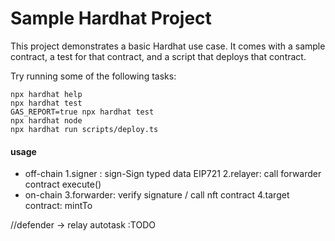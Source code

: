 # Sample Hardhat Project

This project demonstrates a basic Hardhat use case. It comes with a sample contract, a test for that contract, and a script that deploys that contract.

Try running some of the following tasks:

```shell
npx hardhat help
npx hardhat test
GAS_REPORT=true npx hardhat test
npx hardhat node
npx hardhat run scripts/deploy.ts
```

#### usage
- off-chain
  1.signer : sign-Sign typed data EIP721
  2.relayer: call forwarder contract execute()
- on-chain
  3.forwarder: verify signature / call nft contract
  4.target contract: mintTo


//defender -> relay autotask   :TODO
